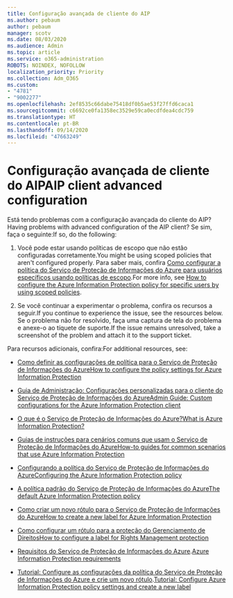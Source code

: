 ```yaml
---
title: Configuração avançada de cliente do AIP
ms.author: pebaum
author: pebaum
manager: scotv
ms.date: 08/03/2020
ms.audience: Admin
ms.topic: article
ms.service: o365-administration
ROBOTS: NOINDEX, NOFOLLOW
localization_priority: Priority
ms.collection: Adm_O365
ms.custom:
- "4781"
- "9002277"
ms.openlocfilehash: 2ef8535c66dabe75418df0b5ae53f27ffd6caca1
ms.sourcegitcommit: c6692ce0fa1358ec3529e59ca0ecdfdea4cdc759
ms.translationtype: HT
ms.contentlocale: pt-BR
ms.lasthandoff: 09/14/2020
ms.locfileid: "47663249"
---
```

# <a name="aip-client-advanced-configuration"></a><span data-ttu-id="4fc99-102">Configuração avançada de cliente do AIP</span><span class="sxs-lookup"><span data-stu-id="4fc99-102">AIP client advanced configuration</span></span>

<span data-ttu-id="4fc99-103">Está tendo problemas com a configuração avançada do cliente do AIP?</span><span class="sxs-lookup"><span data-stu-id="4fc99-103">Having problems with advanced configuration of the AIP client?</span></span> <span data-ttu-id="4fc99-104">Se sim, faça o seguinte:</span><span class="sxs-lookup"><span data-stu-id="4fc99-104">If so, do the following:</span></span>

1. <span data-ttu-id="4fc99-105">Você pode estar usando políticas de escopo que não estão configuradas corretamente.</span><span class="sxs-lookup"><span data-stu-id="4fc99-105">You might be using scoped policies that aren't configured properly.</span></span> <span data-ttu-id="4fc99-106">Para saber mais, confira [Como configurar a política do Serviço de Proteção de Informações do Azure para usuários específicos usando políticas de escopo](https://docs.microsoft.com/azure/information-protection/configure-policy-scope).</span><span class="sxs-lookup"><span data-stu-id="4fc99-106">For more info, see [How to configure the Azure Information Protection policy for specific users by using scoped policies](https://docs.microsoft.com/azure/information-protection/configure-policy-scope).</span></span>

2. <span data-ttu-id="4fc99-107">Se você continuar a experimentar o problema, confira os recursos a seguir.</span><span class="sxs-lookup"><span data-stu-id="4fc99-107">If you continue to experience the issue, see the resources below.</span></span> <span data-ttu-id="4fc99-108">Se o problema não for resolvido, faça uma captura de tela do problema e anexe-o ao tíquete de suporte.</span><span class="sxs-lookup"><span data-stu-id="4fc99-108">If the issue remains unresolved,  take a screenshot of the problem and attach it to the support ticket.</span></span>

<span data-ttu-id="4fc99-109">Para recursos adicionais, confira:</span><span class="sxs-lookup"><span data-stu-id="4fc99-109">For additional resources, see:</span></span>

- [<span data-ttu-id="4fc99-110">Como definir as configurações de política para o Serviço de Proteção de Informações do Azure</span><span class="sxs-lookup"><span data-stu-id="4fc99-110">How to configure the policy settings for Azure Information Protection</span></span>](https://docs.microsoft.com/azure/information-protection/configure-policy-settings)  
    
- [<span data-ttu-id="4fc99-111">Guia de Administração: Configurações personalizadas para o cliente do Serviço de Proteção de Informações do Azure</span><span class="sxs-lookup"><span data-stu-id="4fc99-111">Admin Guide: Custom configurations for the Azure Information Protection client</span></span>](https://docs.microsoft.com/azure/information-protection/rms-client/client-admin-guide-customizations)  
    
- [<span data-ttu-id="4fc99-112">O que é o Serviço de Proteção de Informações do Azure?</span><span class="sxs-lookup"><span data-stu-id="4fc99-112">What is Azure Information Protection?</span></span>](https://docs.microsoft.com/azure/information-protection/what-is-information-protection)  
    
- [<span data-ttu-id="4fc99-113">Guias de instruções para cenários comuns que usam o Serviço de Proteção de Informações do Azure</span><span class="sxs-lookup"><span data-stu-id="4fc99-113">How-to guides for common scenarios that use Azure Information Protection</span></span>](https://docs.microsoft.com/azure/information-protection/how-to-guides)  
    
- [<span data-ttu-id="4fc99-114">Configurando a política do Serviço de Proteção de Informações do Azure</span><span class="sxs-lookup"><span data-stu-id="4fc99-114">Configuring the Azure Information Protection policy</span></span>](https://docs.microsoft.com/azure/information-protection/deploy-use/configure-policy)  
    
- [<span data-ttu-id="4fc99-115">A política padrão do Serviço de Proteção de Informações do Azure</span><span class="sxs-lookup"><span data-stu-id="4fc99-115">The default Azure Information Protection policy</span></span>](https://docs.microsoft.com/azure/information-protection/deploy-use/configure-policy-default)  
    
- [<span data-ttu-id="4fc99-116">Como criar um novo rótulo para o Serviço de Proteção de Informações do Azure</span><span class="sxs-lookup"><span data-stu-id="4fc99-116">How to create a new label for Azure Information Protection</span></span>](https://docs.microsoft.com/azure/information-protection/deploy-use/configure-policy-new-label)  
    
- [<span data-ttu-id="4fc99-117">Como configurar um rótulo para a proteção do Gerenciamento de Direitos</span><span class="sxs-lookup"><span data-stu-id="4fc99-117">How to configure a label for Rights Management protection</span></span>](https://docs.microsoft.com/azure/information-protection/deploy-use/configure-policy-protection)  
    
- <span data-ttu-id="4fc99-118">[Requisitos do Serviço de Proteção de Informações do Azure](https://docs.microsoft.com/azure/information-protection/get-started/requirements).</span><span class="sxs-lookup"><span data-stu-id="4fc99-118">[Azure Information Protection requirements](https://docs.microsoft.com/azure/information-protection/get-started/requirements)</span></span>

- <span data-ttu-id="4fc99-119">[Tutorial: Configure as configurações da política do Serviço de Proteção de Informações do Azure e crie um novo rótulo](https://docs.microsoft.com/azure/information-protection/get-started/infoprotect-quick-start-tutorial).</span><span class="sxs-lookup"><span data-stu-id="4fc99-119">[Tutorial: Configure Azure Information Protection policy settings and create a new label](https://docs.microsoft.com/azure/information-protection/get-started/infoprotect-quick-start-tutorial)</span></span>